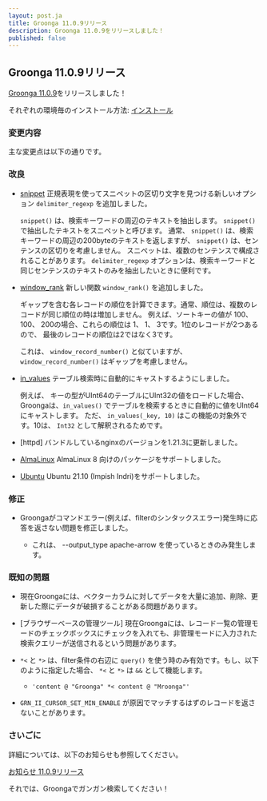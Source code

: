 ```yaml
---
layout: post.ja
title: Groonga 11.0.9リリース
description: Groonga 11.0.9をリリースしました！
published: false
---
```


## Groonga 11.0.9リリース

[Groonga 11.0.9](/ja/docs/news.html#release-11-0-9)をリリースしました！

それぞれの環境毎のインストール方法: [インストール](/ja/docs/install.html)

### 変更内容

主な変更点は以下の通りです。

### 改良

* [snippet](/ja/docs/reference/functions/snippet.html) 正規表現を使ってスニペットの区切り文字を見つける新しいオプション ``delimiter_regexp`` を追加しました。

  ``snippet()`` は、検索キーワードの周辺のテキストを抽出します。 ``snippet()`` で抽出したテキストをスニペットと呼びます。
  通常、 ``snippet()`` は、検索キーワードの周辺の200byteのテキストを返しますが、 ``snippet()`` は、センテンスの区切りを考慮しません。
  スニペットは、複数のセンテンスで構成されることがあります。
  ``delimiter_regexp`` オプションは、検索キーワードと同じセンテンスのテキストのみを抽出したいときに便利です。

* [window_rank](/ja/docs/reference/window_functions/window_rank.html) 新しい関数 ``window_rank()`` を追加しました。

  ギャップを含む各レコードの順位を計算できます。通常、順位は、複数のレコードが同じ順位の時は増加しません。
  例えば、ソートキーの値が 100、 100、 200の場合、これらの順位は 1、 1、 3です。1位のレコードが2つあるので、
  最後のレコードの順位は2ではなく3です。

  これは、 ``window_record_number()`` と似ていますが、 ``window_record_number()`` はギャップを考慮しません。

* [in_values](/ja/docs/reference/functions/in_values.html) テーブル検索時に自動的にキャストするようにしました。

  例えば、 キーの型がUInt64のテーブルにUInt32の値をロードした場合、Groongaは、``in_values()``
  でテーブルを検索するときに自動的に値をUInt64にキャストします。
  ただ、 ``in_values(_key, 10)`` はこの機能の対象外です。10は、 ``Int32`` として解釈されるためです。

* [httpd] バンドルしているnginxのバージョンを1.21.3に更新しました。

* [AlmaLinux](/ja/docs/install/almalinux.html) AlmaLinux 8 向けのパッケージをサポートしました。

* [Ubuntu](/ja/docs/install/ubuntu.html) Ubuntu 21.10 (Impish Indri)をサポートしました。

### 修正

* Groongaがコマンドエラー(例えば、filterのシンタックスエラー)発生時に応答を返さない問題を修正しました。

  * これは、 --output_type apache-arrow を使っているときのみ発生します。

### 既知の問題

  * 現在Groongaには、ベクターカラムに対してデータを大量に追加、削除、更新した際にデータが破損することがある問題があります。

  * [ブラウザーベースの管理ツール] 現在Groongaには、レコード一覧の管理モードのチェックボックスにチェックを入れても、非管理モードに入力された検索クエリーが送信されるという問題があります。

  * ``*<`` と ``*>`` は、filter条件の右辺に ``query()`` を使う時のみ有効です。もし、以下のように指定した場合、 ``*<`` と ``*>`` は ``&&`` として機能します。

    * ``'content @ "Groonga" *< content @ "Mroonga"'``

  * ``GRN_II_CURSOR_SET_MIN_ENABLE`` が原因でマッチするはずのレコードを返さないことがあります。

### さいごに

詳細については、以下のお知らせも参照してください。

[お知らせ 11.0.9リリース](/ja/docs/news.html#release-11-0-9)

それでは、Groongaでガンガン検索してください！
